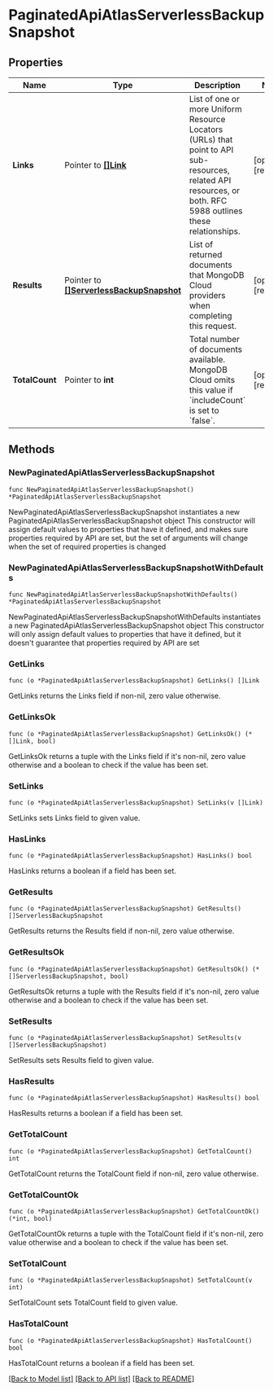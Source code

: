 # PaginatedApiAtlasServerlessBackupSnapshot

## Properties

Name | Type | Description | Notes
------------ | ------------- | ------------- | -------------
**Links** | Pointer to [**[]Link**](Link.md) | List of one or more Uniform Resource Locators (URLs) that point to API sub-resources, related API resources, or both. RFC 5988 outlines these relationships. | [optional] [readonly] 
**Results** | Pointer to [**[]ServerlessBackupSnapshot**](ServerlessBackupSnapshot.md) | List of returned documents that MongoDB Cloud providers when completing this request. | [optional] [readonly] 
**TotalCount** | Pointer to **int** | Total number of documents available. MongoDB Cloud omits this value if &#x60;includeCount&#x60; is set to &#x60;false&#x60;. | [optional] [readonly] 

## Methods

### NewPaginatedApiAtlasServerlessBackupSnapshot

`func NewPaginatedApiAtlasServerlessBackupSnapshot() *PaginatedApiAtlasServerlessBackupSnapshot`

NewPaginatedApiAtlasServerlessBackupSnapshot instantiates a new PaginatedApiAtlasServerlessBackupSnapshot object
This constructor will assign default values to properties that have it defined,
and makes sure properties required by API are set, but the set of arguments
will change when the set of required properties is changed

### NewPaginatedApiAtlasServerlessBackupSnapshotWithDefaults

`func NewPaginatedApiAtlasServerlessBackupSnapshotWithDefaults() *PaginatedApiAtlasServerlessBackupSnapshot`

NewPaginatedApiAtlasServerlessBackupSnapshotWithDefaults instantiates a new PaginatedApiAtlasServerlessBackupSnapshot object
This constructor will only assign default values to properties that have it defined,
but it doesn't guarantee that properties required by API are set

### GetLinks

`func (o *PaginatedApiAtlasServerlessBackupSnapshot) GetLinks() []Link`

GetLinks returns the Links field if non-nil, zero value otherwise.

### GetLinksOk

`func (o *PaginatedApiAtlasServerlessBackupSnapshot) GetLinksOk() (*[]Link, bool)`

GetLinksOk returns a tuple with the Links field if it's non-nil, zero value otherwise
and a boolean to check if the value has been set.

### SetLinks

`func (o *PaginatedApiAtlasServerlessBackupSnapshot) SetLinks(v []Link)`

SetLinks sets Links field to given value.

### HasLinks

`func (o *PaginatedApiAtlasServerlessBackupSnapshot) HasLinks() bool`

HasLinks returns a boolean if a field has been set.
### GetResults

`func (o *PaginatedApiAtlasServerlessBackupSnapshot) GetResults() []ServerlessBackupSnapshot`

GetResults returns the Results field if non-nil, zero value otherwise.

### GetResultsOk

`func (o *PaginatedApiAtlasServerlessBackupSnapshot) GetResultsOk() (*[]ServerlessBackupSnapshot, bool)`

GetResultsOk returns a tuple with the Results field if it's non-nil, zero value otherwise
and a boolean to check if the value has been set.

### SetResults

`func (o *PaginatedApiAtlasServerlessBackupSnapshot) SetResults(v []ServerlessBackupSnapshot)`

SetResults sets Results field to given value.

### HasResults

`func (o *PaginatedApiAtlasServerlessBackupSnapshot) HasResults() bool`

HasResults returns a boolean if a field has been set.
### GetTotalCount

`func (o *PaginatedApiAtlasServerlessBackupSnapshot) GetTotalCount() int`

GetTotalCount returns the TotalCount field if non-nil, zero value otherwise.

### GetTotalCountOk

`func (o *PaginatedApiAtlasServerlessBackupSnapshot) GetTotalCountOk() (*int, bool)`

GetTotalCountOk returns a tuple with the TotalCount field if it's non-nil, zero value otherwise
and a boolean to check if the value has been set.

### SetTotalCount

`func (o *PaginatedApiAtlasServerlessBackupSnapshot) SetTotalCount(v int)`

SetTotalCount sets TotalCount field to given value.

### HasTotalCount

`func (o *PaginatedApiAtlasServerlessBackupSnapshot) HasTotalCount() bool`

HasTotalCount returns a boolean if a field has been set.

[[Back to Model list]](../README.md#documentation-for-models) [[Back to API list]](../README.md#documentation-for-api-endpoints) [[Back to README]](../README.md)


